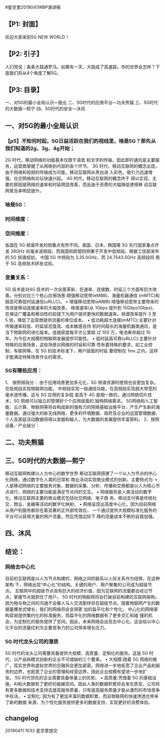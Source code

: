 #星空里20190411#BP演讲稿

## 【P1: 封面】
欢迎大家来到5G NEW WORLD！
## 【P2: 引子】
人们常说：条条大路通罗马。如果有一天，大路成了高速路，你的世界会怎样？下面我们将从4个角度了解5G。
## 【P3: 目录】
一、对5G的最小全局认识—振业
二、5G时代的应用平台—功夫熊猫
三、5G时代的大数据—熙宁
四、5G时代的安全—沐风

## 一、对5G的最小全局认识
### 【p5】不知何时起，5G日益活跃在我们的视线里，啥是5G？那先从我们知道的2g、3g、4g开始；
2G 时代，移动网络的功能基本仅限于语音 和文字的传输，因此即时通讯是主要服务，运营商掌握了从网络到内容的各个环节。 3G 时代，移动互联网的概念出现，由于网络和视频的传输成为可能，移动互联网从黑白进 入彩色，吸引力迅速增强，社交网络和论坛快速兴起。 4G 时代，移动互联网的概念终于 得以实现，主要的原因是网络的速率和时延明显改善，而且由于资费的大幅降低使得移 动互联网普及率明显提升。
### 啥是5G：
### 时间维度：
### 空间维度：
各国在 5G 频谱开发的侧重点有所不同。美国、日本、韩国等 5G 先行国家重点开发 28GHz 的毫米波频段，而我国和欧盟则侧重于开发中低频段。根据工信部发布的 5G 频谱规划， 中国 5G 中频段为 3.35.0GHz，而 24.7543.5GHz 高频段将 用于 5G 高频技术研发试验。
### 变量关系：
5G 技术是对4G 技术的一次全面革新，在速率、连接数、时延三个方面有巨大改善。分别对应三个核心应用场景:增强移动宽带(eMBB)、海量机器通信 (mMTC)和超高可靠低时延通信(uRLLC)。
•	增强移动宽带(eMBB):增强移动宽带主要带来的改进是移动连接速率的大幅改善， 峰值速率(从 1Gbps 提升到 10Gbps1Gbps)，在保证广覆盖和移动性的前提下为用户提供更快的数据速率。频谱效率提升 3 至 5 倍，降低了运营商提供流量的单位成本。
•	低功耗超大连接(mMTC):主要针对传输速率较低、时延容忍度高、成本敏感且待 机时间超长的海量机器类通讯，是当下物联网的进化版本。连接密度每平方公里超 过 100 万，电池寿命超过 10 年。为今后大规模的物联网发展提供可能性。
•	低时延高可靠(uRLLC):主要针对特殊的应用场景，这些场景对网络的时延和可靠 性有着特殊的要求，如工业控制、车联网等。在 5G 的技术标准下，用户层面的时延 要控制在 1ms 之内，这样才能满足特殊场景作业的需求。
### 5G有哪些应用：
1、	按照频段分：
由于应用场景更加多元化，5G 频谱资源的使用也会更加复杂。在低频段实现物联网功能， 中频段实现一般通信功能，在高频段实现超大带宽的毫米波传播。这与 5G 应用的复杂程 度高于 4G 是相一致的。通过网络切片技术，5G 网络可以独立的管理好个个应用层面的 独特网络需求。
5G网络和人工智能、云计算、物联网等将会构成新的强有力的网络基础设施平台，产生产生新的海量数据。通过强大的新无线网络，更多的环境数据、政府及企业的运营管理数据、个人及家庭活动数据将得以发掘和输入，为大数据的发展提供丰富原料。
2、按照设备／产业链分：
## 二、功夫熊猫
## 三、5G时代的大数据—熙宁

移动互联网构建以人为中心的数字世界 移动互联网搭建了一个以人为节点的中心化网络，通过数字化人类的日常和 商业活动实现商业模式的创新。主要特点为:
•	人是移动网络的主要服务对象，数据的采集、分析、传播和交换都是以人为核心节 点进行，网络的主要功能是满足节点间的交互。
•	网络服务是人类活动的数字化，移动互联网主要的商业模式包括社交网络、电子商 务、移动支付等是传统社交、商业、金融等活动的数字化映射。
•	网络呈现出高度中心化，因为目前网络从用户到服务都存在着显著的正外部性效应， 一个通过提供大规模标准化服务的平台可以获得大量的用户流量，然后凭借边际下 降的流量成本不断的自我加强。
## 四、沐风
## 结论：
### 网络去中心化
目前的互联网是以人为节点构建的，网络之间的联系以人际关系作为纽带。在这种架构 下，网络出现“中心化”的结构。关键的用户、用户聚集的公司成为超级节点。 互联网中的超级节点具有巨大的经济价值，因为互联网的流量都会经过节点，掌握节点就抓住了用户。 5G 时代的物联网将会打破目前构建的互联网架构，因为物与物之间的沟通不会像人与人交流那样存在超级节点。随着物联网产生的数据量爆发式增长，我们的网络将会变得更 加的扁平化和个性化。 中心化的网络架构容易提供集约化的标准服务，而扁平化的网络数据有了更多交汇和碰 撞的机会，为定制化的服务提供了空间。因此，未来网络会出现去中心化，这会给以中心化平台的流量红利为主要竞争力的公司带来增长压力。
### 5G 时代龙头公司的潜质
5G 时代的龙头公司需要具备提供大规模、高质量、定制化的服务。这是 5G 时 代，以产品和模式创新的企业不可或缺的三个要素。
•	大规模:随着 5G 网络的推广，现实世界和虚拟世界的交融将会更加紧密。网络进一步地拓宽了企业产品和服务的边界，也拓宽了企业的管理和经营边界，因此企业规模有望进一步地扩张。 5G 时代领先的企业需要具备体量上的优势。
•	高质量:凭借着 5G 的基础设施，AI和大数据有了更好的施展空间。因此人类的数据积累将会发生质变，公司将有更多数据和技术支持去提高服务质量，只有提高服务质量才能从激烈的市场竞争中存活。
•	定制化: 因为有了更加丰富的数据积累，而且物联网的快速渗透也带来了新的数据 来源，为个性化服务提供更多的数据支持，实现更好的消费体验。

## changelog
20190411 1033 星空里提交

